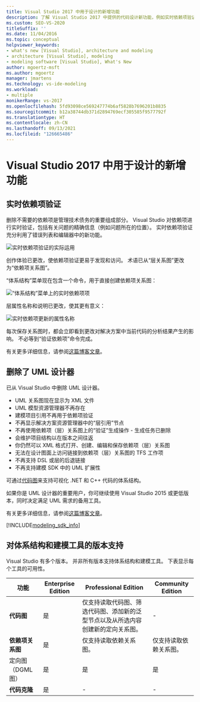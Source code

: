 ```yaml
---
title: Visual Studio 2017 中用于设计的新增功能
description: 了解 Visual Studio 2017 中提供的代码设计新功能，例如实时依赖项验证。
ms.custom: SEO-VS-2020
titleSuffix: ''
ms.date: 11/04/2016
ms.topic: conceptual
helpviewer_keywords:
- what's new [Visual Studio], architecture and modeling
- architecture [Visual Studio], modeling
- modeling software [Visual Studio], What's New
author: mgoertz-msft
ms.author: mgoertz
manager: jmartens
ms.technology: vs-ide-modeling
ms.workload:
- multiple
monikerRange: vs-2017
ms.openlocfilehash: 5fd93098ce569247774b6af5828b7696201b8835
ms.sourcegitcommit: b12a38744db371d2894769ecf305585f9577792f
ms.translationtype: HT
ms.contentlocale: zh-CN
ms.lasthandoff: 09/13/2021
ms.locfileid: "126665486"
---
```

# <a name="whats-new-for-design-in-visual-studio-2017"></a>Visual Studio 2017 中用于设计的新增功能

## <a name="live-dependency-validation"></a>实时依赖项验证

删除不需要的依赖项是管理技术债务的重要组成部分。 Visual Studio 对依赖项进行实时验证，包括有关问题的精确信息（例如问题所在的位置）。 实时依赖项验证充分利用了错误列表和编辑器中的新功能。

![实时依赖项验证的实际运用](media/dep-validation-whatsnew-01.png)

创作体验已更改，使依赖项验证更易于发现和访问。 术语已从“层关系图”更改为“依赖项关系图”。

“体系结构”菜单现在包含一个命令，用于直接创建依赖项关系图：

![“体系结构”菜单上的实时依赖项项](media/dep-validation-whatsnew-02.png)

层属性名称和说明已更改，使其更有意义：

![实时依赖项更新的属性名称](media/dep-validation-whatsnew-03.png)

每次保存关系图时，都会立即看到更改对解决方案中当前代码的分析结果产生的影响。 不必等到“验证依赖项”命令完成。

有关更多详细信息，请参阅[这篇博客文章](https://devblogs.microsoft.com/devops/live-architecture-dependency-validation-in-visual-studio-15-preview-5/)。

## <a name="uml-designers-have-been-removed"></a>删除了 UML 设计器

已从 Visual Studio 中删除 UML 设计器。

* UML 关系图现在显示为 XML 文件
* UML 模型资源管理器不再存在
* 建模项目引用不再用于依赖项验证
* 不再显示解决方案资源管理器中的“层引用”节点
* 不再使用依赖项（层）关系图上的“验证”生成操作 - 生成任务已删除
* 会维护项目结构以在版本之间往返
* 你仍然可以 XML 格式打开、创建、编辑和保存依赖项（层）关系图
* 无法在设计图面上访问链接到依赖项（层）关系图的 TFS 工作项
* 不再支持 DSL 或层的后退链接
* 不再支持建模 SDK 中的 UML 扩展性

可通过[代码图](map-dependencies-across-your-solutions.md)来支持可视化 .NET 和 C++ 代码的体系结构。

如果你是 UML 设计器的重要用户，你可继续使用 Visual Studio 2015 或更低版本，同时决定满足 UML 需求的备用工具。

有关更多详细信息，请参阅[这篇博客文章](https://devblogs.microsoft.com/devops/uml-designers-have-been-removed-layer-designer-now-supports-live-architectural-analysis/)。

[!INCLUDE[modeling_sdk_info](includes/modeling_sdk_info.md)]

## <a name="edition-support-for-architecture-and-modeling-tools"></a><a name="VersionSupport" />对体系结构和建模工具的版本支持

Visual Studio 有多个版本。 并非所有版本支持体系结构和建模工具。 下表显示每个工具的可用性。

|**功能**|**Enterprise Edition**|**Professional Edition**|**Community Edition**|
|-|-|-|-|
|**代码图**|是|仅支持读取代码图、筛选代码图、添加新的泛型节点以及从所选内容创建新的定向关系图。|-|
|**依赖项关系图**|是|仅支持读取依赖关系图。|仅支持读取依赖关系图。|
|定向图（DGML 图）|是|是|是|
|**代码克隆**|是|-|-|
